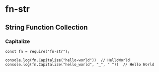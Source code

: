 # fn-str 
## String Function Collection

### Capitalize

```
const fn = require("fn-str");

console.log(fn.Capitalize("hello-world"))  // HelloWorld
console.log(fn.Capitalize("hello_world", "_", " "))  // Hello World
```
